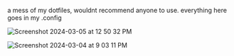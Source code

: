 a mess of my dotfiles, wouldnt recommend anyone to use.
everything here goes in my .config

![Screenshot 2024-03-05 at 12 50 32 PM](https://github.com/jacknormand/dotfiles/assets/21299000/e181f509-9803-4914-b165-f46c6c02bb77)


![Screenshot 2024-03-04 at 9 03 11 PM](https://github.com/jacknormand/dotfiles/assets/21299000/c3460f08-da49-4f4a-8f76-0a00ebfc2c89)

